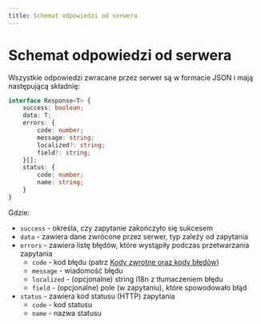 ```yaml
---
title: Schemat odpowiedzi od serwera
---
```


# Schemat odpowiedzi od serwera

Wszystkie odpowiedzi zwracane przez serwer są w formacie JSON i mają następującą składnię:

```ts
interface Response<T> {
    success: boolean;
    data: T;
    errors: {
        code: number;
        message: string;
        localized?: string;
        field?: string;
    }[];
    status: {
        code: number;
        name: string;
    }
}
```

Gdzie:
- `success` - określa, czy zapytanie zakończyło się sukcesem
- `data` - zawiera dane zwrócone przez serwer, typ zależy od zapytania
- `errors` - zawiera listę błędów, które wystąpiły podczas przetwarzania zapytania
    - `code` - kod błędu (patrz [Kody zwrotne oraz kody błędów](/standards/status-codes))
    - `message` - wiadomość błędu
    - `localized` - (opcjonalne) string i18n z tłumaczeniem błędu
    - `field` - (opcjonalne) pole (w zapytaniu), które spowodowało błąd
- `status` - zawiera kod statusu (HTTP) zapytania
    - `code` - kod statusu
    - `name` - nazwa statusu
